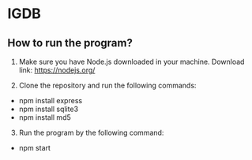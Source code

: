 # IGDB

## How to run the program?

1. Make sure you have Node.js downloaded in your machine. Download link: https://nodejs.org/

2. Clone the repository and run the following commands:
- npm install express
- npm install sqlite3
- npm install md5

3. Run the program by the following command:
- npm start

